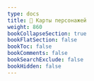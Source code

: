 ```yaml
---
type: docs
title: 📁 Карты персонажей
weight: 860
bookCollapseSection: true
bookFlatSection: false
bookToc: false
bookComments: false
bookSearchExclude: false
bookHidden: false
---
```


